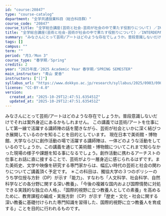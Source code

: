 ```yaml
---
id: "course:20847"
type: "course-catalog"
department: "全学共通授業科目（総合科目群）"
course_code: "20847"
course_title: "全学総合講座(芸術と社会-芸術が社会の中で果たす役割りについて) ／INTERDEPARTMENTAL LECTURES(ART AND SOCIETY: ROLES ART PLAYS IN SOCIETY)"
title: "全学総合講座(芸術と社会-芸術が社会の中で果たす役割りについて) ／INTERDEPARTMENTAL LECTURES(ART AND SOCIETY: ROLES ART PLAYS IN SOCIETY)"
summary: "みなさんにとって芸術/アートはどのような存在でしょうか。普段意識しないだけでそれは案外身近にあるかもしれません。 この講義では芸術/アートを仕事にして第一線で活躍する講師陣の話を聞きながら、芸術が社会といかに深く結びつき展開しているのかを知…"
tags: []
campus: ""
term: ""
period: "月3／Mon 3"
course_type: "春学期／Spring"
credits: 2
year: "2025年度／2025 Academic Year 春学期／SPRING SEMESTER"
main_instructor: "青山 愛香"
instructors: ["[]"]
syllabus_url: "https://www.dokkyo.ac.jp/research/syllabus/2025/0903/0903_20847_ja_JP.html"
license: "CC-BY-4.0"
version:
  created_at: "2025-10-29T12:47:51.635451Z"
  updated_at: "2025-10-29T12:47:51.635451Z"
---
```

みなさんにとって芸術/アートはどのような存在でしょうか。普段意識しないだけでそれは案外身近にあるかもしれません。 この講義では芸術/アートを仕事にして第一線で活躍する講師陣の話を聞きながら、芸術が社会といかに深く結びつき展開しているのかを知ることを目的としています。 現在日本で美術館・博物館、大学ならびに創作活動の場で活躍する講師陣は、一体どのような活動をしているのでしょうか。この講義を通じて美術館・博物館についてこれまで知らなかった現場の様子や課題を知る事になるでしょう。創作活動に携わるアーチストの仕事とお話に直に接することで、芸術がより一層身近に感じられるはずです。また美術史、文学や映像を研究する専門家からは、幅広い時代の芸術と社会の関わりについてご講義頂く予定です。 ＊この科目は、獨協大学の３つのポリシーのうち学位授与方針（DP）が示す「能力」、すなわち「人文科学、社会科学、自然科学などの各分野に関する深い教養」、「今後の複雑な国内および国際情勢に対処できる実践的な独立の人格」、「国際的視野に立つ教養人としての素養」を高めるために、教育課程の編成・実施方針（CP）が示す「歴史・文化・社会に関する深い教養に基礎付けられた専門知識を習得した、国際的視野に立つ教養人を育成する」ことを目的に行われるものです。
